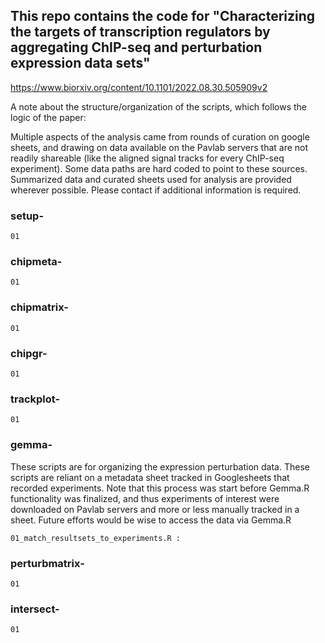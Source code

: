 ## This repo contains the code for "Characterizing the targets of transcription regulators by aggregating ChIP-seq and perturbation expression data sets"
https://www.biorxiv.org/content/10.1101/2022.08.30.505909v2


A note about the structure/organization of the scripts, which follows the logic of the paper:

Multiple aspects of the analysis came from rounds of curation on google sheets, and drawing on data
available on the Pavlab servers that are not readily shareable (like the aligned signal tracks
for every ChIP-seq experiment). Some data paths are hard coded to point to these sources. Summarized 
data and curated sheets used for analysis are provided wherever possible. Please contact if additional 
information is required.


### setup-

````
01
````


### chipmeta-

```
01
```

### chipmatrix-

```
01
```

### chipgr-

```
01
```

### trackplot-

```
01
````

### gemma-
These scripts are for organizing the expression perturbation data. These scripts are reliant on a metadata
sheet tracked in Googlesheets that recorded experiments. Note that this process was start before
Gemma.R functionality was finalized, and thus experiments of interest were downloaded on Pavlab servers and 
more or less manually tracked in a sheet. Future efforts would be wise to access the data via Gemma.R

```
01_match_resultsets_to_experiments.R :  
```

### perturbmatrix-

```
01
```

### intersect-
```
01
```
